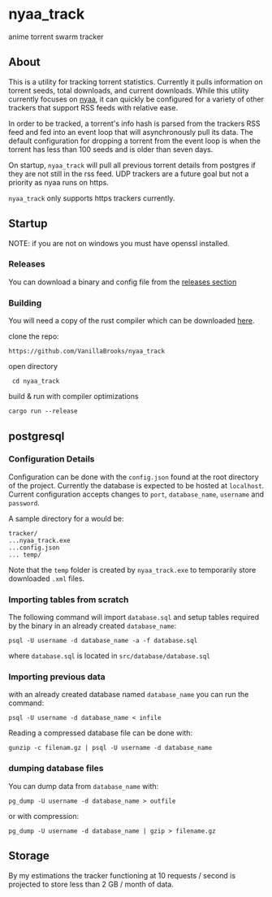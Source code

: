 # nyaa_track
anime torrent swarm tracker

## About 

This is a utility for tracking torrent statistics. Currently it pulls information on torrent seeds, total downloads, and current downloads. While this utility currently focuses on [nyaa](https://github.com/nyaadevs/nyaa/tree/90607d6993316917676ec19dd6812c25184850de), it can quickly be configured for a variety of other trackers that support RSS feeds with relative ease. 

In order to be tracked, a torrent's info hash is parsed from the trackers RSS feed and fed into an event loop that will asynchronously pull its data. The default configuration for dropping a torrent from the event loop is when the torrent has less than 100 seeds and is older than seven days.

On startup, `nyaa_track` will pull all previous torrent details from postgres if they are not still in the rss feed. UDP trackers are a future goal but not a priority as nyaa runs on https.

`nyaa_track` only supports https trackers currently. 

## Startup

NOTE: if you are not on windows you must have openssl installed.

### Releases

You can download a binary and config file from the [releases section](https://github.com/VanillaBrooks/nyaa_track/releases)

### Building 
You will need a copy of the rust compiler which can be downloaded [here](https://www.rust-lang.org/learn/get-started).

clone the repo:

```https://github.com/VanillaBrooks/nyaa_track```

open directory

``` cd nyaa_track```

build & run with compiler optimizations

```cargo run --release```


## postgresql

### Configuration Details

Configuration can be done with the `config.json` found at the root directory of the project. Currently the database is expected to be hosted at `localhost`. Current configuration accepts changes to `port`, `database_name`, `username` and `password`. 

A sample directory for a would be:

```
tracker/
...nyaa_track.exe
...config.json
... temp/
```

Note that the `temp` folder is created by `nyaa_track.exe` to temporarily store downloaded `.xml` files. 

### Importing tables from scratch

The following command will import `database.sql` and setup tables required by the binary in an already created `database_name`:

```psql -U username -d database_name -a -f database.sql```

where ```database.sql``` is located in ```src/database/database.sql```

### Importing previous data

with an already created database named `database_name` you can run the command:

`psql -U username -d database_name < infile`

Reading a compressed database file can be done with:

`gunzip -c filenam.gz | psql -U username -d database_name`


### dumping database files

You can dump data from `database_name` with:

`pg_dump -U username -d database_name > outfile`

or with compression:

`pg_dump -U username -d database_name | gzip > filename.gz`


## Storage

By my estimations the tracker functioning at 10 requests / second is projected to store less than 2 GB / month of data. 
